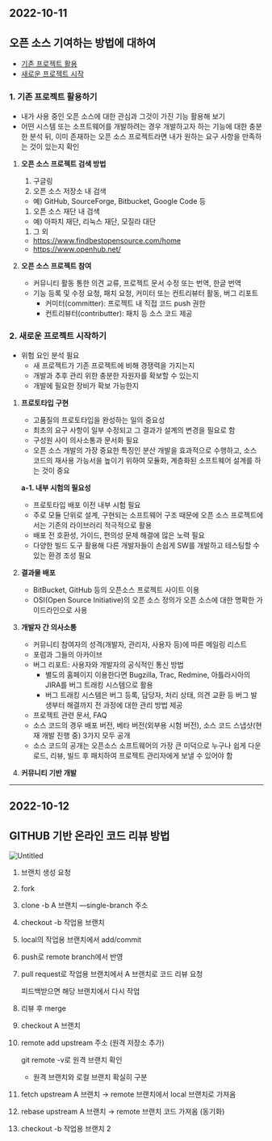 ## 2022-10-11

## 오픈 소스 기여하는 방법에 대하여

- [기존 프로젝트 활용](https://www.notion.so/4fa695823c344885b149499458264e48)
- [새로운 프로젝트 시작](https://tech.osci.kr/2021/03/16/오픈소스에-기여하는-방법에-대하여-2-새로운-프로젝/)

### 1. 기존 프로젝트 활용하기

- 내가 사용 중인 오픈 소스에 대한 관심과 그것이 가진 기능 활용해 보기
- 어떤 시스템 또는 소프트웨어를 개발하려는 경우 개발하고자 하는 기능에 대한 충분한 분석 뒤, 이미 존재하는 오픈 소스 프로젝트라면 내가 원하는 요구 사항을 만족하는 것이 있는지 확인

1. **오픈 소스 프로젝트 검색 방법**

   1. 구글링
   2. 오픈 소스 저장소 내 검색

   - 예) GitHub, SourceForge, Bitbucket, Google Code 등

   1. 오픈 소스 재단 내 검색

   - 예) 아파치 재단, 리눅스 재단, 모질라 대단

   1. 그 외

   - https://www.findbestopensource.com/home
   - https://www.openhub.net/

2. **오픈 소스 프로젝트 참여**

   - 커뮤니티 활동 통한 의견 교류, 프로젝트 문서 수정 또는 번역, 한글 번역
   - 기능 등록 및 수정 요청, 패치 요청, 커미터 또는 컨트리뷰터 활동, 버그 리포트
     - 커미터(committer): 프로젝트 내 직접 코드 push 권한
     - 컨트리뷰터(contributter): 패치 등 소스 코드 제공

### 2. 새로운 프로젝트 시작하기

- 위험 요인 분석 필요
  - 새 프로젝트가 기존 프로젝트에 비해 경쟁력을 가지는지
  - 개발과 추후 관리 위한 충분한 자원자를 확보할 수 있는지
  - 개발에 필요한 장비가 확보 가능한지

1. **프로토타입 구현**

   - 고품질의 프로토타입을 완성하는 일의 중요성
   - 최초의 요구 사항이 일부 수정되고 그 결과가 설계의 변경을 필요로 함
   - 구성원 사이 의사소통과 문서화 필요
   - 오픈 소스 개발의 가장 중요한 특징인 분산 개발을 효과적으로 수행하고, 소스 코드의 재사용 가능서을 높이기 위하여 모듈화, 계층화된 소프트웨어 설계를 하는 것이 중요

   **a-1. 내부 시험의 필요성**

   - 프로토타입 배포 이전 내부 시험 필요
   - 주로 모듈 단위로 설계, 구현되는 소프트웨어 구조 때문에 오픈 소스 프로젝트에서는 기존의 라이브러리 적극적으로 활용
   - 배포 전 호환성, 가이드, 편의성 문제 해결에 많은 노력 필요
   - 다양한 빌드 도구 활용해 다른 개발자들이 손쉽게 SW를 개발하고 테스팅할 수 있는 환경 조성 필요

2. **결과물 배포**

   - BitBucket, GitHub 등의 오픈소스 프로젝트 사이트 이용
   - OSI(Open Source Initiative)의 오픈 소스 정의가 오픈 소스에 대한 명확한 가이드라인으로 사용

3. **개발자 간 의사소통**

   - 커뮤니티 참여자의 성격(개발자, 관리자, 사용자 등)에 따른 메일링 리스트
   - 포럼과 그들의 아카이브
   - 버그 리포트: 사용자와 개발자의 공식적인 통신 방법
     - 별도의 홈페이지 이용한다면 Bugzilla, Trac, Redmine, 아틀라시아의 JIRA를 버그 트래킹 시스템으로 활용
     - 버그 트래킹 시스템은 버그 등록, 담당자, 처리 상태, 의견 교환 등 버그 발생부터 해결까지 전 과정에 대한 관리 방법 제공
   - 프로젝트 관련 문서, FAQ
   - 소스 코드의 경우 배포 버전, 베타 버전(외부용 시험 버전), 소스 코드 스냅샷(현재 개발 진행 중) 3가지 모두 공개
   - 소스 코드의 공개는 오픈소스 소프트웨어의 가장 큰 미덕으로 누구나 쉽게 다운로드, 리뷰, 빌드 후 패치하여 프로젝트 관리자에게 보낼 수 있어야 함

4. **커뮤니티 기반 개발**

----

## 2022-10-12

## GITHUB 기반 온라인 코드 리뷰 방법

![Untitled](C:\Users\kiwio\AppData\Roaming\Typora\typora-user-images\image-20221012225930965.png)

1. 브랜치 생성 요청

2. fork

3. clone -b A 브랜치 —single-branch 주소

4. checkout -b 작업용 브랜치

5. local의 작업용 브랜치에서 add/commit

6. push로 remote branch에서 반영

7. pull request로 작업용 브랜치에서 A 브랜치로 코드 리뷰 요청

   피드백받으면 해당 브랜치에서 다시 작업

8. 리뷰 후 merge

9. checkout A 브랜치

10. remote add upstream 주소 (원격 저장소 추가)

    git remote -v로 원격 브랜치 확인

    - 원격 브랜치와 로컬 브랜치 확실히 구분

11. fetch upstream A 브랜치 → remote 브랜치에서 local 브랜치로 가져옴

12. rebase upstream A 브랜치 → remote 브랜치 코드 가져옴 (동기화)

13. checkout -b 작업용 브랜치 2